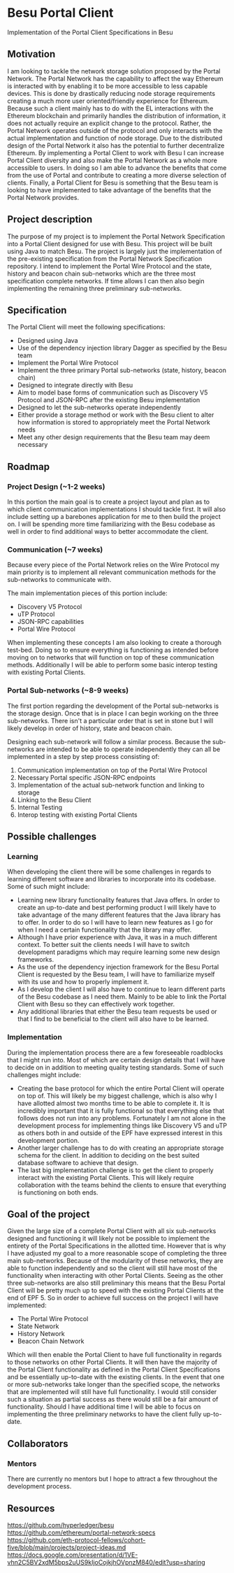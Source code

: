 # Besu Portal Client

Implementation of the Portal Client Specifications in Besu 

## Motivation

I am looking to tackle the network storage solution proposed by the Portal Network. The Portal Network has the capability to affect the way Ethereum is interacted with by enabling it to be more accessible to less capable devices. This is done by drastically reducing node storage requirements creating a much more user oriented/friendly experience for Ethereum. Because such a client mainly has to do with the EL interactions with the Ethereum blockchain and primarily handles the distribution of information, it does not actually require an explicit change to the protocol. Rather, the Portal Network operates outside of the protocol and only interacts with the actual implementation and function of node storage. Due to the distributed design of the Portal Network it also has the potential to further decentralize Ethereum. By implementing a Portal Client to work with Besu I can increase Portal Client diversity and also make the Portal Network as a whole more accessible to users. In doing so I am able to advance the benefits that come from the use of Portal and contribute to creating a more diverse selection of clients. Finally, a Portal Client for Besu is something that the Besu team is looking to have implemented to take advantage of the benefits that the Portal Network provides.

## Project description

The purpose of my project is to implement the Portal Network Specification into a Portal Client designed for use with Besu. This project will be built using Java to match Besu. The project is largely just the implementation of the pre-existing specification from the Portal Network Specification repository. I intend to implement the Portal Wire Protocol and the state, history and beacon chain sub-networks which are the three most specification complete networks. If time allows I can then also begin implementing the remaining three preliminary sub-networks.


## Specification

The Portal Client will meet the following specifications:
- Designed using Java
- Use of the dependency injection library Dagger as specified by the Besu team
- Implement the Portal Wire Protocol
- Implement the three primary Portal sub-networks (state, history, beacon chain)
- Designed to integrate directly with Besu
- Aim to model base forms of communication such as Discovery V5 Protocol and JSON-RPC after the existing Besu implementation
- Designed to let the sub-networks operate independently
- Either provide a storage method or work with the Besu client to alter how information is stored to appropriately meet the Portal Network needs
- Meet any other design requirements that the Besu team may deem necessary

## Roadmap

### Project Design (~1-2 weeks)

In this portion the main goal is to create a project layout and plan as to which client communication implementations I should tackle first. It will also include setting up a barebones application for me to then build the project on. I will be spending more time familiarizing with the Besu codebase as well in order to find additional ways to better accommodate the client.

### Communication (~7 weeks)

Because every piece of the Portal Network relies on the Wire Protocol my main priority is to implement all relevant communication methods for the sub-networks to communicate with.

The main implementation pieces of this portion include:
- Discovery V5 Protocol
- uTP Protocol
- JSON-RPC capabilities
- Portal Wire Protocol

When implementing these concepts I am also looking to create a thorough test-bed. Doing so to ensure everything is functioning as intended before moving on to networks that will function on top of these communication methods. Additionally I will be able to perform some basic interop testing with existing Portal Clients.

### Portal Sub-networks (~8-9 weeks)

The first portion regarding the development of the Portal sub-networks is the storage design. Once that is in place I can begin working on the three sub-networks. There isn't a particular order that is set in stone but I will likely develop in order of history, state and beacon chain. 

Designing each sub-network will follow a similar process. Because the sub-networks are intended to be able to operate independently they can all be implemented in a step by step process consisting of:
1. Communication implementation on top of the Portal Wire Protocol
2. Necessary Portal specific JSON-RPC endpoints
3. Implementation of the actual sub-network function and linking to storage
4. Linking to the Besu Client
5. Internal Testing
6. Interop testing with existing Portal Clients


## Possible challenges

### Learning

When developing the client there will be some challenges in regards to learning different software and libraries to incorporate into its codebase. Some of such might include:
- Learning new library functionality features that Java offers. In order to create an up-to-date and best performing product I will likely have to take advantage of the many different features that the Java library has to offer. In order to do so I will have to learn new features as I go for when I need a certain functionality that the library may offer.
- Although I have prior experience with Java, it was in a much different context. To better suit the clients needs I will have to switch development paradigms which may require learning some new design frameworks.
- As the use of the dependency injection framework for the Besu Portal Client is requested by the Besu team, I will have to familiarize myself with its use and how to properly implement it.
- As I develop the client I will also have to continue to learn different parts of the Besu codebase as I need them. Mainly to be able to link the Portal Client with Besu so they can effectively work together.
- Any additional libraries that either the Besu team requests be used or that I find to be beneficial to the client will also have to be learned.

### Implementation

During the implementation process there are a few foreseeable roadblocks that I might run into. Most of which are certain design details that I will have to decide on in addition to meeting quality testing standards. Some of such challenges might include:
- Creating the base protocol for which the entire Portal Client will operate on top of. This will likely be my biggest challenge, which is also why I have allotted almost two months time to be able to complete it. It is incredibly important that it is fully functional so that everything else that follows does not run into any problems. Fortunately I am not alone in the development process for implementing things like Discovery V5 and uTP as others both in and outside of the EPF have expressed interest in this development portion.
- Another larger challenge has to do with creating an appropriate storage schema for the client. In addition to deciding on the best suited database software to achieve that design.
- The last big implementation challenge is to get the client to properly interact with the existing Portal Clients. This will likely require collaboration with the teams behind the clients to ensure that everything is functioning on both ends.

## Goal of the project

Given the large size of a complete Portal Client with all six sub-networks designed and functioning it will likely not be possible to implement the entirety of the Portal Specifications in the allotted time. However that is why I have adjusted my goal to a more reasonable scope of completing the three main sub-networks. Because of the modularity of these networks, they are able to function independently and so the client will still have most of the functionality when interacting with other Portal Clients. Seeing as the other three sub-networks are also still preliminary this means that the Besu Portal Client will be pretty much up to speed with the existing Portal Clients at the end of EPF 5. So in order to achieve full success on the project I will have implemented:
- The Portal Wire Protocol
- State Network
- History Network
- Beacon Chain Network

Which will then enable the Portal Client to have full functionality in regards to those networks on other Portal Clients. It will then have the majority of the Portal Client functionality as defined in the Portal Client Specifications and be essentially up-to-date with the existing clients. In the event that one or more sub-networks take longer than the specified scope, the networks that are implemented will still have full functionality. I would still consider such a situation as partial success as there would still be a fair amount of functionality. Should I have additional time I will be able to focus on implementing the three preliminary networks to have the client fully up-to-date.

## Collaborators

### Mentors

There are currently no mentors but I hope to attract a few throughout the development process.

## Resources

https://github.com/hyperledger/besu  
https://github.com/ethereum/portal-network-specs  
https://github.com/eth-protocol-fellows/cohort-five/blob/main/projects/project-ideas.md  
https://docs.google.com/presentation/d/1VE-vhn2C5BV2xdM5bps2uUS9kIjoCojkjhOVpnzM840/edit?usp=sharing  

